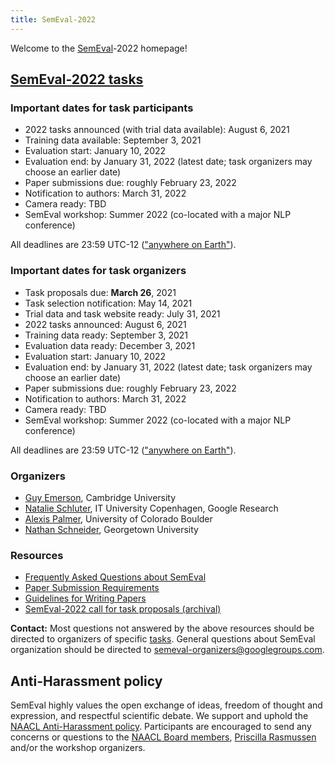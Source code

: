 ```yaml
---
title: SemEval-2022
---
```


Welcome to the [SemEval](https://semeval.github.io/)-2022 homepage!

## [SemEval-2022 tasks](https://semeval.github.io/SemEval2022/tasks) 

<!---
### [SemEval-2022 program](https://semeval.github.io/SemEval2022/schedule)
--->

### Important dates for task participants

- 2022 tasks announced (with trial data available): August 6, 2021
- Training data available: September 3, 2021
- Evaluation start: January 10, 2022
- Evaluation end: by January 31, 2022 (latest date; task organizers may choose an earlier date)
- Paper submissions due: roughly February 23, 2022
- Notification to authors: March 31, 2022
- Camera ready: TBD
- SemEval workshop: Summer 2022 (co-located with a major NLP conference)

All deadlines are 23:59 UTC-12 (["anywhere on Earth"](https://en.wikipedia.org/wiki/Anywhere_on_Earth)).

### Important dates for task organizers

- Task proposals due: **March 26**, 2021
- Task selection notification: May 14, 2021
- Trial data and task website ready: July 31, 2021
- 2022 tasks announced: August 6, 2021
- Training data ready: September 3, 2021
- Evaluation data ready: December 3, 2021
- Evaluation start: January 10, 2022
- Evaluation end: by January 31, 2022 (latest date; task organizers may choose an earlier date)
- Paper submissions due: roughly February 23, 2022
- Notification to authors: March 31, 2022
- Camera ready: TBD
- SemEval workshop: Summer 2022 (co-located with a major NLP conference)

All deadlines are 23:59 UTC-12 (["anywhere on Earth"](https://en.wikipedia.org/wiki/Anywhere_on_Earth)).

### Organizers

- [Guy Emerson](https://www.languagesciences.cam.ac.uk/directory/guy-emerson), Cambridge University
- [Natalie Schluter](https://natschluter.github.io/), IT University Copenhagen, Google Research
- [Alexis Palmer](https://linguistics.unt.edu/alexis-palmer), University of Colorado Boulder
- [Nathan Schneider](http://people.cs.georgetown.edu/nschneid/), Georgetown University

### Resources

- [Frequently Asked Questions about SemEval](/faq.html)
- [Paper Submission Requirements](/paper-requirements.html)
- [Guidelines for Writing Papers](/system-paper-template.html)
- [SemEval-2022 call for task proposals (archival)](https://semeval.github.io/SemEval2022/cft)

__Contact:__ Most questions not answered by the above resources should be directed to organizers of specific [tasks](tasks.html).
General questions about SemEval organization should be directed to <semeval-organizers@googlegroups.com>.

## Anti-Harassment policy

SemEval highly values the open exchange of ideas, freedom of thought and expression, and respectful scientific debate.
We support and uphold the [NAACL Anti-Harassment policy](http://naacl.org/policies/anti-harassment.html).
Participants are encouraged to send any concerns or questions to the [NAACL Board members](http://naacl.org/officers/),
[Priscilla Rasmussen](mailto:acl@aclweb.org) and/or the workshop organizers.
